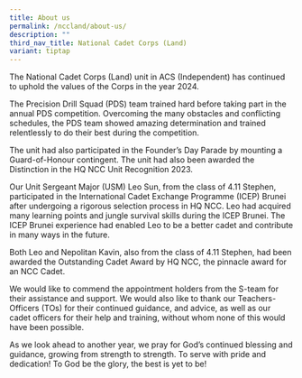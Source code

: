 ```yaml
---
title: About us
permalink: /nccland/about-us/
description: ""
third_nav_title: National Cadet Corps (Land)
variant: tiptap
---
```

<p>The National Cadet Corps (Land) unit in ACS (Independent) has continued
to uphold the values of the Corps in the year 2024.</p>
<p>The Precision Drill Squad (PDS) team trained hard before taking part in
the annual PDS competition. Overcoming the many obstacles and conflicting
schedules, the PDS team showed amazing determination and trained relentlessly
to do their best during the competition.</p>
<p>The unit had also participated in the Founder’s Day Parade by mounting
a Guard-of-Honour contingent. The unit had also been awarded the Distinction
in the HQ NCC Unit Recognition 2023.</p>
<p>Our Unit Sergeant Major (USM) Leo Sun, from the class of 4.11 Stephen,
participated in the International Cadet Exchange Programme (ICEP) Brunei
after undergoing a rigorous selection process in HQ NCC. Leo had acquired
many learning points and jungle survival skills during the ICEP Brunei.
The ICEP Brunei experience had enabled Leo to be a better cadet and contribute
in many ways in the future.</p>
<p></p>
<p>Both Leo and Nepolitan Kavin, also from the class of 4.11 Stephen, had
been awarded the Outstanding Cadet Award by HQ NCC, the pinnacle award
for an NCC Cadet.</p>
<p>We would like to commend the appointment holders from the S-team for their
assistance and support. We would also like to thank our Teachers-Officers
(TOs) for their continued guidance, and advice, as well as our cadet officers
for their help and training, without whom none of this would have been
possible.</p>
<p>As we look ahead to another year, we pray for God’s continued blessing
and guidance, growing from strength to strength. To serve with pride and
dedication! To God be the glory, the best is yet to be!</p>
<p></p>
<p></p>